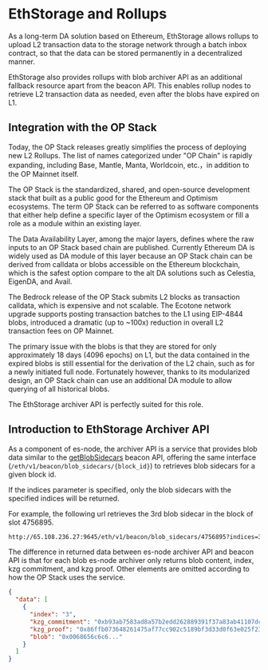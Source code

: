 # EthStorage and Rollups

As a long-term DA solution based on Ethereum, EthStorage allows rollups to upload L2 transaction data to the storage network through a batch inbox contract, so that the data can be stored permanently in a decentralized manner.

EthStorage also provides rollups with blob archiver API as an additional fallback resource apart from the beacon API. This enables rollup nodes to retrieve L2 transaction data as needed, even after the blobs have expired on L1.

## Integration with the OP Stack

Today, the OP Stack releases greatly simplifies the process of deploying new L2 Rollups. The list of names categorized under "OP Chain" is rapidly expanding, including Base, Mantle, Manta, Worldcoin, etc.，in addition to the OP Mainnet itself.

The OP Stack is the standardized, shared, and open-source development stack that built as a public good for the Ethereum and Optimism ecosystems. The term OP Stack can be referred to as software components that either help define a specific layer of the Optimism ecosystem or fill a role as a module within an existing layer. 

The Data Availability Layer, among the major layers, defines where the raw inputs to an OP Stack based chain are published. Currently Ethereum DA is widely used as DA module of this layer because an OP Stack chain can be derived from calldata or blobs accessible on the Ethereum blockchain, which is the safest option compare to the alt DA solutions such as Celestia, EigenDA, and Avail.

The Bedrock release of the OP Stack submits L2 blocks as transaction calldata, which is expensive and not scalable. The Ecotone network upgrade supports posting transaction batches to the L1 using EIP-4844 blobs, introduced a dramatic (up to ~100x) reduction in overall L2 transaction fees on OP Mainnet.

The primary issue with the blobs is that they are stored for only approximately 18 days (4096 epochs) on L1, but the data contained in the expired blobs is still essential for the derivation of the L2 chain, such as for a newly initiated full node. Fortunately however, thanks to its modularized design, an OP Stack chain can use an additional DA module to allow querying of all historical blobs.

The EthStorage archiver API is perfectly suited for this role.

## Introduction to EthStorage Archiver API

As a component of es-node, the archiver API is a service that provides blob data similar to the [getBlobSidecars](https://ethereum.github.io/beacon-APIs/#/Beacon/getBlobSidecars) beacon API, offering the same interface (`/eth/v1/beacon/blob_sidecars/{block_id}`) to retrieves blob sidecars for a given block id.

If the indices parameter is specified, only the blob sidecars with the specified indices will be returned. 

For example, the following url retrieves the 3rd blob sidecar in the block of slot 4756895.

```sh
http://65.108.236.27:9645/eth/v1/beacon/blob_sidecars/4756895?indices=3
```

The difference in returned data between es-node archiver API and beacon API is that for each blob es-node archiver only returns blob content, index, kzg commitment, and kzg proof. Other elements are omitted according to how the OP Stack uses the service.

```json
{
  "data": [
    {
      "index": "3",
      "kzg_commitment": "0xb93ab7583ad8a57b2edd262889391f37a83ab41107dc02c1a68220841379ae828343e84ac1c70fb7c2640ee3522c4c36",
      "kzg_proof": "0x86ffb073648261475af77cc902c5189bf3d33d0f63e025f23c69ac1e4cc0a7646e1a59ff8e5600f0fcc35f78fe1a4df2",
      "blob": "0x0068656c6c6..."
    }
  ]
}
```
